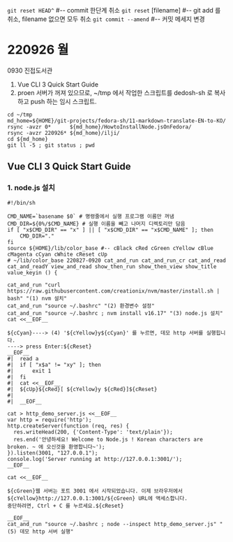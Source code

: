 
`git reset HEAD^` #-- commit 한단계 취소
`git reset` [filename] #-- git add 를 취소, filename 없으면 모두 취소
`git commit --amend` #-- 커밋 메세지 변경

# 220926 월
0930 진접도서관

1. Vue CLI 3 Quick Start Guide
1. proen 서버가 꺼져 있으므로, ~/tmp 에서 작업한 스크립트를 dedosh-sh 로 복사하고 push 하는 임시 스크립트.
```
cd ~/tmp
md_home=${HOME}/git-projects/fedora-sh/11-markdown-translate-EN-to-KO/
rsync -avzr 0*      ${md_home}/HowtoInstallNode.jsOnFedora/
rsync -avzr 220926* ${md_home}/ilji/
cd ${md_home}
git ll -5 ; git status ; pwd
```


## Vue CLI 3 Quick Start Guide

### 1. node.js 설치

```
#!/bin/sh

CMD_NAME=`basename $0` # 명령줄에서 실행 프로그램 이름만 꺼냄
CMD_DIR=${0%/$CMD_NAME} # 실행 이름을 빼고 나머지 디렉토리만 담음
if [ "x$CMD_DIR" == "x" ] || [ "x$CMD_DIR" == "x$CMD_NAME" ]; then
	CMD_DIR="."
fi
source ${HOME}/lib/color_base #-- cBlack cRed cGreen cYellow cBlue cMagenta cCyan cWhite cReset cUp
# ~/lib/color_base 220827-0920 cat_and_run cat_and_run_cr cat_and_read cat_and_readY view_and_read show_then_run show_then_view show_title value_keyin () {

cat_and_run "curl https://raw.githubusercontent.com/creationix/nvm/master/install.sh | bash" "(1) nvm 설치"
cat_and_run "source ~/.bashrc" "(2) 환경변수 설정"
cat_and_run "source ~/.bashrc ; nvm install v16.17" "(3) node.js 설치"
cat <<__EOF__

${cCyan}----> (4) '${cYellow}y${cCyan}' 를 누르면, 데모 http 서버를 실행힙니다.
----> press Enter:${cReset}
__EOF__
#|  read a
#|  if [ "x$a" != "xy" ]; then
#|  	exit 1
#|  fi
#|  cat <<__EOF__
#|  ${cUp}${cRed}[ ${cYellow}y ${cRed}]${cReset}
#|  
#|  __EOF__

cat > http_demo_server.js <<__EOF__
var http = require('http');
http.createServer(function (req, res) {
  res.writeHead(200, {'Content-Type': 'text/plain'});
  res.end('안녕하세요! Welcome to Node.js ! Korean characters are broken. ~ 에 오신것을 환영합니다~');
}).listen(3001, "127.0.0.1");
console.log('Server running at http://127.0.0.1:3001/');
__EOF__

cat <<__EOF__

${cGreen}웹 서버는 포트 3001 에서 시작되었습니다. 이제 브라우저에서 ${cYellow}http://127.0.0.1:3001/${cGreen} URL에 액세스합니다.
중단하려면, Ctrl + C 를 누르세요.${cReset}

__EOF__
cat_and_run "source ~/.bashrc ; node --inspect http_demo_server.js" "(5) 데모 http 서버 실행"
```


